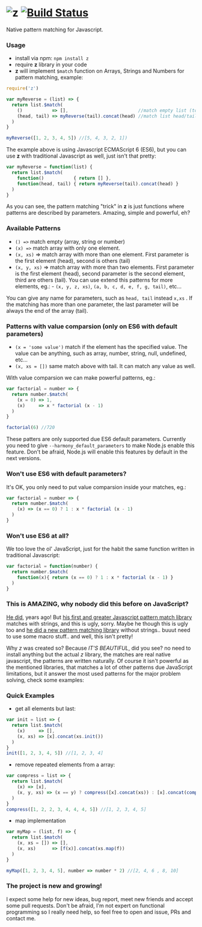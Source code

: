 # ![z](https://raw.githubusercontent.com/leonardiwagner/z/master/z-logo.png) [![Build Status](https://travis-ci.org/leonardiwagner/z.svg?branch=master)](https://travis-ci.org/leonardiwagner/z)
Native pattern matching for Javascript. 


### Usage
- install via npm: `npm install z`
- require **z** library in your code
- **z** will implement `$match` function on Arrays, Strings and Numbers for pattern matching, example:

```javascript
require('z')

var myReverse = (list) => {
  return list.$match(
    ()           => [],                          //match empty list (to check list ending)
    (head, tail) => myReverse(tail).concat(head) //match list head/tail to create reversed list recusively
  )
}

myReverse([1, 2, 3, 4, 5]) //[5, 4, 3, 2, 1])
```

The example above is using Javascript ECMAScript 6 (ES6), but you can use **z** with traditional Javascript as well, just isn't that pretty:

```javascript
var myReverse = function(list) {
  return list.$match(
    function()           { return [] },
    function(head, tail) { return myReverse(tail).concat(head) }
  )
}
```

As you can see, the pattern matching "trick" in **z** is just functions where patterns are described by parameters. Amazing, simple and powerful, eh? 

### Available Patterns

- `() =>` match empty (array, string or number)
- `(x) =>` match array with only one element.
- `(x, xs)` => match array with more than one element. First parameter is the first element (head), second is others (tail)
- `(x, y, xs)` => match array with more than two elements. First parameter is the first element (head), second parameter is the second element, third are others (tail). You can use extend this patterns for more elements, eg.: - `(x, y, z, xs)`, `(a, b, c, d, e, f, g, tail)`, etc...

You can give any name for parameters, such as `head, tail` instead `x,xs` . If the matching has more than one parameter, the last parameter will be always the end of the array (tail).

### Patterns with value comparsion (only on ES6 with default parameters)

- `(x = 'some value')` match if the element has the specified value. The value can be anything, such as array, number, string, null, undefined, etc...
- `(x, xs = [])` same match above with tail. It can match any value as well.

With value comparsion we can make powerful patterns, eg.:

```javascript  
var factorial = number => {
  return number.$match(
    (x = 0) => 1,
    (x)     => x * factorial (x - 1)
  )
}

factorial(6) //720
```

These patters are only supported due ES6 default parameters. Currently you need to give `--harmony_default_parameters` to make Node.js enable this feature. Don't be afraid, Node.js will enable this features by default in the next versions.

### Won't use ES6 with default parameters?

It's OK, you only need to put value comparsion inside your matches, eg.:

```javascript
var factorial = number => {
  return number.$match(
    (x) => (x == 0) ? 1 : x * factorial (x - 1)
  )
}
```

### Won't use ES6 at all?

We too love the ol' JavaScript, just for the habit the same function written in traditional Javascript:

```javascript
var factorial = function(number) {
  return number.$match(
    function(x){ return (x == 0) ? 1 : x * factorial (x - 1) }
  )
}
```

### This is AMAZING, why nobody did this before on JavaScript?

[He did](https://github.com/natefaubion), years ago! But [his first and greater Javascript pattern match library](https://github.com/natefaubion/matches.js) matches with strings, and this is ugly, sorry. Maybe he though this is ugly too and [he did a new pattern matching library](https://github.com/natefaubion/sparkler) without strings.. buuut need to use some macro stuff.. and well, this isn't pretty!

Why *z* was created so? Because *IT'S BEAUTIFUL*, did you see? no need to install anything but the actual *z* library, the matches are real native javascript, the patterns are written naturally. Of course it isn't powerful as the mentioned libraries, that matches a lot of other patterns due JavaScript limitations, but it answer the most used patterns for the major problem solving, check some examples:

### Quick Examples
- get all elements but last:
```javascript
var init = list => {
  return list.$match(
    (x)     => [],
    (x, xs) => [x].concat(xs.init())
  )
}
init([1, 2, 3, 4, 5]) //[1, 2, 3, 4]
```

- remove repeated elements from a array:
```javascript
var compress = list => {
  return list.$match(
    (x) => [x],
    (x, y, xs) => (x == y) ? compress([x].concat(xs)) : [x].concat(compress([y].concat(xs)))
  )
}
compress([1, 2, 2, 3, 4, 4, 4, 5]) //[1, 2, 3, 4, 5]
```

- map implementation
```javascript
var myMap = (list, f) => {
  return list.$match(
    (x, xs = []) => [],
    (x, xs)      => [f(x)].concat(xs.map(f))
  )
}

myMap([1, 2, 3, 4, 5], number => number * 2) //[2, 4, 6 , 8, 10]
```

### The project is new and growing!

I expect some help for new ideas, bug report, meet new friends and accept some pull requests. Don't be afraid, I'm not expert on functional programming so I really need help, so feel free to open and issue, PRs and contact me.
